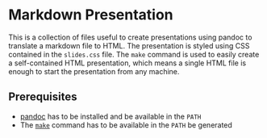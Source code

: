 # Markdown Presentation

This is a collection of files useful to create presentations using pandoc to translate a markdown file to HTML. The
presentation is styled using CSS contained in the `slides.css` file. The `make` command is used to easily create a
self-contained HTML presentation, which means a single HTML file is enough to start the presentation from any machine.

## Prerequisites

- [pandoc](https://pandoc.org/installing.html) has to be installed and be available in the `PATH`
- The [`make`](https://www.gnu.org/software/make/) command has to be available in the `PATH`
be generated
